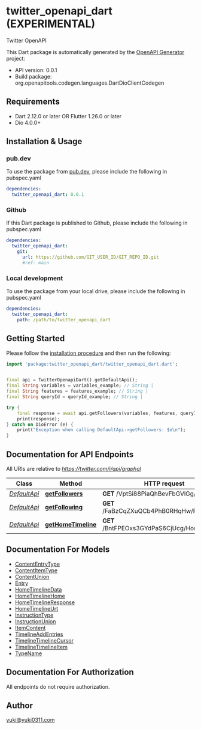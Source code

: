 # twitter_openapi_dart (EXPERIMENTAL)
Twitter OpenAPI

This Dart package is automatically generated by the [OpenAPI Generator](https://openapi-generator.tech) project:

- API version: 0.0.1
- Build package: org.openapitools.codegen.languages.DartDioClientCodegen

## Requirements

* Dart 2.12.0 or later OR Flutter 1.26.0 or later
* Dio 4.0.0+

## Installation & Usage

### pub.dev
To use the package from [pub.dev](https://pub.dev), please include the following in pubspec.yaml
```yaml
dependencies:
  twitter_openapi_dart: 0.0.1
```

### Github
If this Dart package is published to Github, please include the following in pubspec.yaml
```yaml
dependencies:
  twitter_openapi_dart:
    git:
      url: https://github.com/GIT_USER_ID/GIT_REPO_ID.git
      #ref: main
```

### Local development
To use the package from your local drive, please include the following in pubspec.yaml
```yaml
dependencies:
  twitter_openapi_dart:
    path: /path/to/twitter_openapi_dart
```

## Getting Started

Please follow the [installation procedure](#installation--usage) and then run the following:

```dart
import 'package:twitter_openapi_dart/twitter_openapi_dart.dart';


final api = TwitterOpenapiDart().getDefaultApi();
final String variables = variables_example; // String | 
final String features = features_example; // String | 
final String queryId = queryId_example; // String | 

try {
    final response = await api.getFollowers(variables, features, queryId);
    print(response);
} catch on DioError (e) {
    print("Exception when calling DefaultApi->getFollowers: $e\n");
}

```

## Documentation for API Endpoints

All URIs are relative to *https://twitter.com/i/api/graphql*

Class | Method | HTTP request | Description
------------ | ------------- | ------------- | -------------
[*DefaultApi*](doc\DefaultApi.md) | [**getFollowers**](doc\DefaultApi.md#getfollowers) | **GET** /VptSi88PiaQhBevFbGVlGg/Followers | 
[*DefaultApi*](doc\DefaultApi.md) | [**getFollowing**](doc\DefaultApi.md#getfollowing) | **GET** /FaBzCqZXuQCb4PhB0RHqHw/Following | 
[*DefaultApi*](doc\DefaultApi.md) | [**getHomeTimeline**](doc\DefaultApi.md#gethometimeline) | **GET** /BntFPEOxs3GYdPaS6CjUcg/HomeTimeline | 


## Documentation For Models

 - [ContentEntryType](doc\ContentEntryType.md)
 - [ContentItemType](doc\ContentItemType.md)
 - [ContentUnion](doc\ContentUnion.md)
 - [Entry](doc\Entry.md)
 - [HomeTimelineData](doc\HomeTimelineData.md)
 - [HomeTimelineHome](doc\HomeTimelineHome.md)
 - [HomeTimelineResponse](doc\HomeTimelineResponse.md)
 - [HomeTimelineUrt](doc\HomeTimelineUrt.md)
 - [InstructionType](doc\InstructionType.md)
 - [InstructionUnion](doc\InstructionUnion.md)
 - [ItemContent](doc\ItemContent.md)
 - [TimelineAddEntries](doc\TimelineAddEntries.md)
 - [TimelineTimelineCursor](doc\TimelineTimelineCursor.md)
 - [TimelineTimelineItem](doc\TimelineTimelineItem.md)
 - [TypeName](doc\TypeName.md)


## Documentation For Authorization

 All endpoints do not require authorization.


## Author

yuki@yuki0311.com

